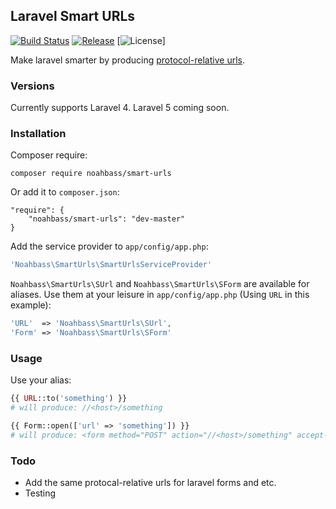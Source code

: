 ## Laravel Smart URLs

[![Build Status](https://travis-ci.org/noahbass/smart-urls.svg?branch=master)](https://travis-ci.org/noahbass/smart-urls)
[![Release](https://img.shields.io/github/release/noahbass/smart-urls.svg?style=flat-square)](https://packagist.org/packages/noahbass/smart-urls)
[![License](https://img.shields.io/badge/license-MIT-brightgreen.svg?style=flat-square)]

Make laravel smarter by producing [protocol-relative urls](https://en.wikipedia.org/wiki/Uniform_resource_locator#Protocol-relative_URLs).

### Versions

Currently supports Laravel 4. Laravel 5 coming soon.

### Installation

Composer require:

```
composer require noahbass/smart-urls
```

Or add it to `composer.json`:

```
"require": {
	"noahbass/smart-urls": "dev-master"
}
```

Add the service provider to `app/config/app.php`:

```php
'Noahbass\SmartUrls\SmartUrlsServiceProvider'
```

`Noahbass\SmartUrls\SUrl` and `Noahbass\SmartUrls\SForm` are available for aliases. Use them at your leisure in `app/config/app.php` (Using `URL` in this example):

```php
'URL'  => 'Noahbass\SmartUrls\SUrl',
'Form' => 'Noahbass\SmartUrls\SForm'
```

### Usage

Use your alias:

```php
{{ URL::to('something') }}
# will produce: //<host>/something
```

```php
{{ Form::open(['url' => 'something']) }}
# will produce: <form method="POST" action="//<host>/something" accept-charset="UTF-8">...
```


### Todo

- Add the same protocal-relative urls for laravel forms and etc.
- Testing
